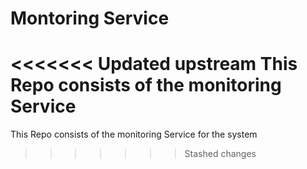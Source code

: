 # Montoring Service
<<<<<<< Updated upstream
This Repo consists of the monitoring Service
=======
This Repo consists of the monitoring Service for the system
>>>>>>> Stashed changes
